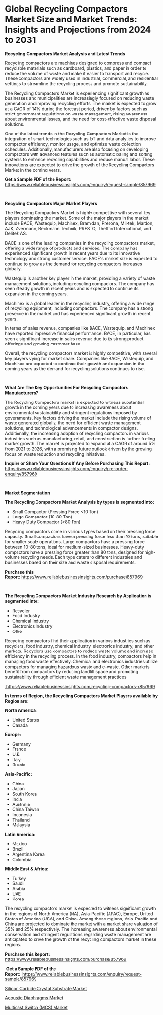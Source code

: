 <p><h1>Global Recycling Compactors Market Size and Market Trends: Insights and Projections from 2024 to 2031</h1></p><p><strong>Recycling Compactors Market Analysis and Latest Trends</strong></p>
<p><p>Recycling compactors are machines designed to compress and compact recyclable materials such as cardboard, plastics, and paper in order to reduce the volume of waste and make it easier to transport and recycle. These compactors are widely used in industrial, commercial, and residential settings to streamline the recycling process and promote sustainability.</p><p>The Recycling Compactors Market is experiencing significant growth as businesses and municipalities are increasingly focused on reducing waste generation and improving recycling efforts. The market is expected to grow at a CAGR of 14% during the forecast period, driven by factors such as strict government regulations on waste management, rising awareness about environmental issues, and the need for cost-effective waste disposal solutions. </p><p>One of the latest trends in the Recycling Compactors Market is the integration of smart technologies such as IoT and data analytics to improve compactor efficiency, monitor usage, and optimize waste collection schedules. Additionally, manufacturers are also focusing on developing compactors with advanced features such as automatic baling and sorting systems to enhance recycling capabilities and reduce manual labor. These innovations are expected to drive the growth of the Recycling Compactors Market in the coming years.</p></p>
<p><strong>Get a Sample PDF of the Report:&nbsp;</strong> <a href="https://www.reliablebusinessinsights.com/enquiry/request-sample/857969">https://www.reliablebusinessinsights.com/enquiry/request-sample/857969</a></p>
<p>&nbsp;</p>
<p><strong>Recycling Compactors Major Market Players</strong></p>
<p><p>The Recycling Compactors Market is highly competitive with several key players dominating the market. Some of the major players in the market include BACE, Wastequip, Machinex, Bramidan, Presona, Mil-tek, Mardon, AJK, Avermann, Beckmann Technik, PRESTO, Thetford International, and Delitek AS.</p><p>BACE is one of the leading companies in the recycling compactors market, offering a wide range of products and services. The company has experienced significant growth in recent years due to its innovative technology and strong customer service. BACE's market size is expected to continue to grow as the demand for recycling compactors increases globally.</p><p>Wastequip is another key player in the market, providing a variety of waste management solutions, including recycling compactors. The company has seen steady growth in recent years and is expected to continue its expansion in the coming years.</p><p>Machinex is a global leader in the recycling industry, offering a wide range of recycling equipment, including compactors. The company has a strong presence in the market and has experienced significant growth in recent years.</p><p>In terms of sales revenue, companies like BACE, Wastequip, and Machinex have reported impressive financial performance. BACE, in particular, has seen a significant increase in sales revenue due to its strong product offerings and growing customer base.</p><p>Overall, the recycling compactors market is highly competitive, with several key players vying for market share. Companies like BACE, Wastequip, and Machinex are expected to continue their growth and expansion in the coming years as the demand for recycling solutions continues to rise.</p></p>
<p>&nbsp;</p>
<p><strong>What Are The Key Opportunities For Recycling Compactors Manufacturers?</strong></p>
<p><p>The Recycling Compactors market is expected to witness substantial growth in the coming years due to increasing awareness about environmental sustainability and stringent regulations imposed by governments. Key factors driving the market include the rising volume of waste generated globally, the need for efficient waste management solutions, and technological advancements in compactor designs. Additionally, the increasing adoption of recycling compactors in various industries such as manufacturing, retail, and construction is further fueling market growth. The market is projected to expand at a CAGR of around 5% from 2021 to 2026, with a promising future outlook driven by the growing focus on waste reduction and recycling initiatives.</p></p>
<p><strong>Inquire or Share Your Questions If Any Before Purchasing This Report:</strong> <a href="https://www.reliablebusinessinsights.com/enquiry/pre-order-enquiry/857969">https://www.reliablebusinessinsights.com/enquiry/pre-order-enquiry/857969</a></p>
<p>&nbsp;</p>
<p><strong>Market Segmentation</strong></p>
<p><strong>The Recycling Compactors Market Analysis by types is segmented into:</strong></p>
<p><ul><li>Small Compactor (Pressing Force <10 Ton)</li><li>Large Compactor (10-80 Ton)</li><li>Heavy Duty Compactor (>80 Ton)</li></ul></p>
<p><p>Recycling compactors come in various types based on their pressing force capacity. Small compactors have a pressing force less than 10 tons, suitable for smaller scale operations. Large compactors have a pressing force between 10-80 tons, ideal for medium-sized businesses. Heavy-duty compactors have a pressing force greater than 80 tons, designed for high-volume recycling needs. Each type caters to different industries and businesses based on their size and waste disposal requirements.</p></p>
<p><strong>Purchase this Report:&nbsp;</strong><a href="https://www.reliablebusinessinsights.com/purchase/857969">https://www.reliablebusinessinsights.com/purchase/857969</a></p>
<p>&nbsp;</p>
<p><strong>The Recycling Compactors Market Industry Research by Application is segmented into:</strong></p>
<p><ul><li>Recycler</li><li>Food Industry</li><li>Chemical Industry</li><li>Electronics Industry</li><li>Othe</li></ul></p>
<p><p>Recycling compactors find their application in various industries such as recyclers, food industry, chemical industry, electronics industry, and other markets. Recyclers use compactors to reduce waste volume and increase efficiency in the recycling process. In the food industry, compactors help in managing food waste effectively. Chemical and electronics industries utilize compactors for managing hazardous waste and e-waste. Other markets benefit from compactors by reducing landfill space and promoting sustainability through efficient waste management practices.</p></p>
<p><a href="https://www.reliablebusinessinsights.com/recycling-compactors-r857969">&nbsp;https://www.reliablebusinessinsights.com/recycling-compactors-r857969</a></p>
<p><strong>In terms of Region, the Recycling Compactors Market Players available by Region are:</strong></p>
<p>
    <p> <strong> North America: </strong>
        <ul>
            <li>United States</li>
            <li>Canada</li>
        </ul>
        </p> 
    <p> <strong> Europe: </strong>
        <ul>
            <li>Germany</li>
            <li>France</li>
            <li>U.K.</li>
            <li>Italy</li>
            <li>Russia</li>
        </ul>
        </p> 
    <p> <strong> Asia-Pacific: </strong>
        <ul>
            <li>China</li>
            <li>Japan</li>
            <li>South Korea</li>
            <li>India</li>
            <li>Australia</li>
            <li>China Taiwan</li>
            <li>Indonesia</li>
            <li>Thailand</li>
            <li>Malaysia</li>
        </ul>
        </p> 
    <p> <strong> Latin America: </strong>
        <ul>
            <li>Mexico</li>
            <li>Brazil</li>
            <li>Argentina Korea</li>
            <li>Colombia</li>
        </ul>
        </p> 
    <p> <strong> Middle East & Africa: </strong>
        <ul>
            <li>Turkey</li>
            <li>Saudi</li>
            <li>Arabia</li>
            <li>UAE</li>
            <li>Korea</li>
        </ul>
    </p>
    </p>
<p><p>The recycling compactors market is expected to witness significant growth in the regions of North America (NA), Asia-Pacific (APAC), Europe, United States of America (USA), and China. Among these regions, Asia-Pacific and China are projected to dominate the market with a market share valuation of 35% and 25% respectively. The increasing awareness about environmental conservation and stringent regulations regarding waste management are anticipated to drive the growth of the recycling compactors market in these regions.</p></p>
<p><strong>Purchase this Report: </strong><a href="https://www.reliablebusinessinsights.com/purchase/857969">https://www.reliablebusinessinsights.com/purchase/857969</a></p>
<p>&nbsp;<strong>Get a Sample PDF of the Report:&nbsp;&nbsp;</strong><a href="https://www.reliablebusinessinsights.com/enquiry/request-sample/857969">https://www.reliablebusinessinsights.com/enquiry/request-sample/857969</a></p>
<p><strong></strong></p>
<p><p><a href="https://github.com/waylose1223/Market-Research-Report-List-1/blob/main/silicon-carbide-crystal-substrate-market.md">Silicon Carbide Crystal Substrate Market</a></p><p><a href="https://github.com/hzxpgedq27/Market-Research-Report-List-1/blob/main/acoustic-diaphragms-market.md">Acoustic Diaphragms Market</a></p><p><a href="https://github.com/sardarp081/Market-Research-Report-List-1/blob/main/multicast-switch-mcs-market.md">Multicast Switch (MCS) Market</a></p></p>